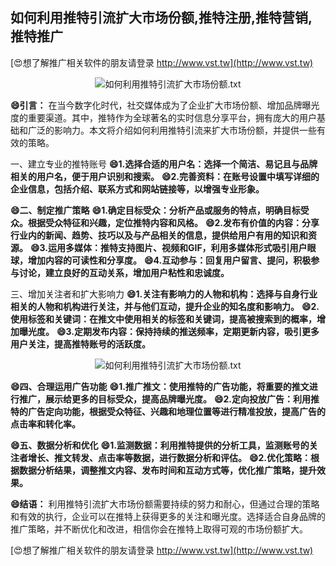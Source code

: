 ## **如何利用推特引流扩大市场份额,推特注册,推特营销,推特推广**

[😍想了解推广相关软件的朋友请登录 http://www.vst.tw](http://www.vst.tw)

 <center><img src="https://vst.tw/MP4/tuiguang/png/8.png" alt="如何利用推特引流扩大市场份额.txt"></center>

**😄引言：**
在当今数字化时代，社交媒体成为了企业扩大市场份额、增加品牌曝光度的重要渠道。其中，推特作为全球著名的实时信息分享平台，拥有庞大的用户基础和广泛的影响力。本文将介绍如何利用推特引流来扩大市场份额，并提供一些有效的策略。

一、建立专业的推特账号
**😄1.选择合适的用户名：选择一个简洁、易记且与品牌相关的用户名，便于用户识别和搜索。**
**😄2.完善资料：在账号设置中填写详细的企业信息，包括介绍、联系方式和网站链接等，以增强专业形象。**

**😄二、制定推广策略**
**😄1.确定目标受众：分析产品或服务的特点，明确目标受众。根据受众特征和兴趣，定位推特内容和风格。**
**😄2.发布有价值的内容：分享行业内的新闻、趋势、技巧以及与产品相关的信息，提供给用户有用的知识和资源。**
**😄3.运用多媒体：推特支持图片、视频和GIF，利用多媒体形式吸引用户眼球，增加内容的可读性和分享度。**
**😄4.互动参与：回复用户留言、提问，积极参与讨论，建立良好的互动关系，增加用户粘性和忠诚度。**

三、增加关注者和扩大影响力
**😄1.关注有影响力的人物和机构：选择与自身行业相关的人物和机构进行关注，并与他们互动，提升企业的知名度和影响力。**
**😄2.使用标签和关键词：在推文中使用相关的标签和关键词，提高被搜索到的概率，增加曝光度。**
**😄3.定期发布内容：保持持续的推送频率，定期更新内容，吸引更多用户关注，提高推特账号的活跃度。**

 <center><img src="https://vst.tw/MP4/tuiguang/png/1.png" alt="如何利用推特引流扩大市场份额.txt"></center>

**😄四、合理运用广告功能**
**😄1.推广推文：使用推特的广告功能，将重要的推文进行推广，展示给更多的目标受众，提高品牌曝光度。**
**😄2.定向投放广告：利用推特的广告定向功能，根据受众特征、兴趣和地理位置等进行精准投放，提高广告的点击率和转化率。**

**😄五、数据分析和优化**
**😄1.监测数据：利用推特提供的分析工具，监测账号的关注者增长、推文转发、点击率等数据，进行数据分析和评估。**
**😄2.优化策略：根据数据分析结果，调整推文内容、发布时间和互动方式等，优化推广策略，提升效果。**

**😄结语：**
利用推特引流扩大市场份额需要持续的努力和耐心，但通过合理的策略和有效的执行，企业可以在推特上获得更多的关注和曝光度。选择适合自身品牌的推广策略，并不断优化和改进，相信你会在推特上取得可观的市场份额扩大。

[😍想了解推广相关软件的朋友请登录 http://www.vst.tw](http://www.vst.tw)




